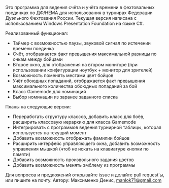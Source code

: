 Это программа для ведения счёта и учёта времени в фехтовальных поединках по ДФ/HEMA для использования в турнирах Федерации Дуэльного Фехтования России. 
Текущая версия написана с использованием Windows Presentation Foundation на языке C#.

Реализованный функционал:
 - Таймер с возможностью паузы, звуковой сигнал по истечении времени поединка
 - Счёт, отображается факт превышения максимальной разницы по очкам между бойцами
 - Второе окно, для отображения на втором мониторе (при использовании конфигурации ноутбук + монитор для зрителей)
 - Возможность поменять местами цвет бойцов
 - Учёт обоюдных попаданий, отображается факт превышения максимального количества обоюдных попаданий за бой
 - Класс Gamemode для номинаций
 - Выбор номинации из заранее заданного списка

Планы на следующие версии:
 - Переработать структуру классов, добавить класс для боёв, расширить классовую иерархию для класса Gamemode
 - Интегрировать с программов ведения турнирной таблицы, которая используется на текущий момент
 - Добавить возможность отображать фамилии бойцов
 - Расширить интерфейс управляющего окна, добавить возможность управления мышкой (чтоб не искать на клавиатуре кнопки по памяти)
 - Добавить возможность произвольного задания цветов
 - Добавить возможность менять эмблему из программы

Для вопросов и предложений открывайте issue и делайте pull request'ы, или пишите на почту.
Автору: Максименко Денис, manlok71@gmail.com

